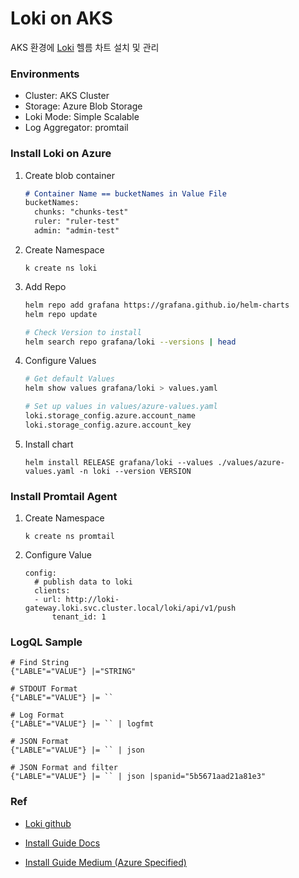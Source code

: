 # Loki on AKS
AKS 환경에 [Loki](https://github.com/grafana/loki) 헬름 차트 설치 및 관리

### Environments
- Cluster: AKS Cluster
- Storage: Azure Blob Storage
- Loki Mode: Simple Scalable
- Log Aggregator: promtail

### Install Loki on Azure
1. Create blob container
    ```markdown
    # Container Name == bucketNames in Value File
    bucketNames:
      chunks: "chunks-test"
      ruler: "ruler-test"
      admin: "admin-test"
    ```
2. Create Namespace

    ```
    k create ns loki
    ```

3. Add Repo

    ```bash
    helm repo add grafana https://grafana.github.io/helm-charts
    helm repo update

    # Check Version to install
    helm search repo grafana/loki --versions | head
    ```

4. Configure Values

    ```bash
    # Get default Values
    helm show values grafana/loki > values.yaml

    # Set up values in values/azure-values.yaml
    loki.storage_config.azure.account_name
    loki.storage_config.azure.account_key
    ```

5. Install chart

    ```
    helm install RELEASE grafana/loki --values ./values/azure-values.yaml -n loki --version VERSION
    ```

### Install Promtail Agent

1. Create Namespace

    ```
    k create ns promtail
    ```

2. Configure Value 

    ```
    config:
      # publish data to loki
      clients:
      - url: http://loki-gateway.loki.svc.cluster.local/loki/api/v1/push
          tenant_id: 1
    ```

### LogQL Sample
```
# Find String
{"LABLE"="VALUE"} |="STRING" 

# STDOUT Format
{"LABLE"="VALUE"} |= `` 

# Log Format
{"LABLE"="VALUE"} |= `` | logfmt

# JSON Format
{"LABLE"="VALUE"} |= `` | json

# JSON Format and filter 
{"LABLE"="VALUE"} |= `` | json |spanid="5b5671aad21a81e3"

```
### Ref
- [Loki github](https://github.com/grafana/loki)

- [Install Guide Docs](https://grafana.com/docs/loki/latest/installation/helm/install-scalable/)

- [Install Guide Medium (Azure Specified)](https://observability-360.com/docs/ViewDocument?id=grafana-loki-on-azure)
